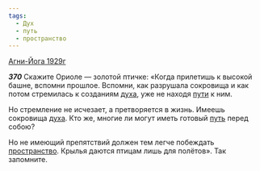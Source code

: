 ```yaml
---
tags:
  - Дух
  - путь
  - пространство
---
```


[Агни-Йога 1929г](https://127.0.0.1:4002/agni/1929)

___370___
Скажите Ориоле — золотой птичке: «Когда прилетишь к высокой башне, вспомни прошлое. Вспомни, как разрушала сокровища и как потом стремилась к созданиям [духа](../../../tags/#Дух), уже не находя [пути](../../../tags/#[путь](../../../tags/#путь)) к ним.   

Но стремление не исчезает, а претворяется в жизнь. Имеешь сокровища [духа](../../../tags/#Дух). Кто же, многие ли могут иметь готовый [путь](../../../tags/#путь) перед собою?   

Но не имеющий препятствий должен тем легче побеждать [пространство](../../../tags/#пространство). Крылья даются птицам лишь для полётов». Так запомните.